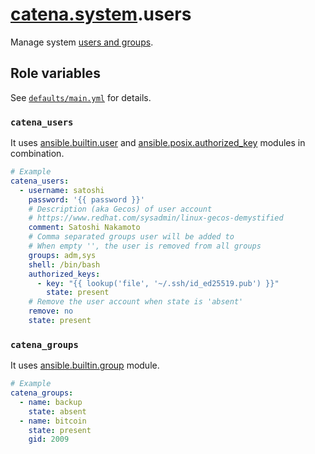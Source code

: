 # [catena.system](https://gitlab.com/alysoid/catena-system).users

Manage system [users and groups](https://wiki.archlinux.org/title/users_and_groups).

## Role variables

See [`defaults/main.yml`](defaults/main.yml) for details.

### `catena_users`

It uses [ansible.builtin.user](https://docs.ansible.com/ansible/latest/collections/ansible/builtin/user_module.html) and [ansible.posix.authorized_key](https://docs.ansible.com/ansible/latest/collections/ansible/posix/authorized_key_module.html) modules in combination.

```yaml
# Example
catena_users:
  - username: satoshi
    password: '{{ password }}'
    # Description (aka Gecos) of user account
    # https://www.redhat.com/sysadmin/linux-gecos-demystified
    comment: Satoshi Nakamoto
    # Comma separated groups user will be added to
    # When empty '', the user is removed from all groups
    groups: adm,sys
    shell: /bin/bash
    authorized_keys:
      - key: "{{ lookup('file', '~/.ssh/id_ed25519.pub') }}"
        state: present
    # Remove the user account when state is 'absent'
    remove: no
    state: present
```

### `catena_groups`

It uses [ansible.builtin.group](https://docs.ansible.com/ansible/latest/collections/ansible/builtin/group_module.html) module.

```yaml
# Example
catena_groups:
  - name: backup
    state: absent
  - name: bitcoin
    state: present
    gid: 2009
```
